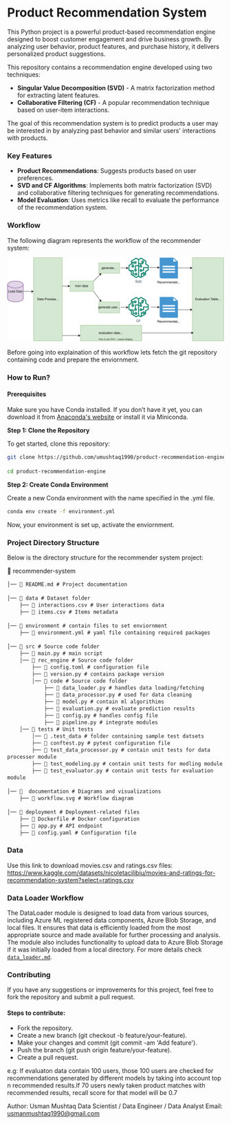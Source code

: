 # Product Recommendation System
This Python project is a powerful product-based recommendation engine designed to boost customer engagement and drive business growth. By analyzing user behavior, product features, and purchase history, it delivers personalized product suggestions.


This repository contains a recommendation engine developed using two techniques:

- **Singular Value Decomposition (SVD)** - A matrix factorization method for extracting latent features.
- **Collaborative Filtering (CF)** - A popular recommendation technique based on user-item interactions.

The goal of this recommendation system is to predict products a user may be interested in by analyzing past behavior and similar users' interactions with products.

### Key Features
- **Product Recommendations**: Suggests products based on user preferences.
- **SVD and CF Algorithms**: Implements both matrix factorization (SVD) and collaborative filtering techniques for generating recommendations.
- **Model Evaluation**: Uses metrics like recall to evaluate the performance of the recommendation system.

### Workflow

The following diagram represents the workflow of the recommender system:

![Workflow Diagram](documentation/workflow.svg)

Before going into explaination of this workflow lets fetch the git repository containing code and prepare the enviornment.

### How to Run?

#### Prerequisites
Make sure you have Conda installed. If you don’t have it yet, you can download it from [Anaconda's website](https://www.anaconda.com/products/distribution) or install it via Miniconda.

**Step 1: Clone the Repository**

To get started, clone this repository:

```bash
git clone https://github.com/umushtaq1990/product-recommendation-engine.git

cd product-recommendation-engine
```

**Step 2: Create Conda Environment**

Create a new Conda environment with the name specified in the .yml file.

```bash
conda env create -f environment.yml
```
Now, your environment is set up, activate the enviornment.


### Project Directory Structure

Below is the directory structure for the recommender system project:

📂 recommender-system

    │── 📄 README.md # Project documentation

    │── 📂 data # Dataset folder
        ├── 📄 interactions.csv # User interactions data
        ├── 📄 items.csv # Items metadata

    │── 📂 environment # contain files to set enviornment
        ├── 📄 environment.yml # yaml file containing required packages

    │── 📂 src # Source code folder
        ├── 📄 main.py # main script
        │── 📂 rec_engine # Source code folder
            ├── 📄 config.toml # configuration file
            ├── 📄 version.py # contains package version
            │── 📂 code # Source code folder
                ├── 📄 data_loader.py # handles data loading/fetching
                ├── 📄 data_processor.py # used for data cleaning
                ├── 📄 model.py # contain ml algorithims
                ├── 📄 evaluation.py # evaluate prediction results
                ├── 📄 config.py # handles config file
                ├── 📄 pipeline.py # integrate modules
        │── 📂 tests # Unit tests
            │── 📂 .test_data # folder containing sample test datsets
            ├── 📄 conftest.py # pytest configuration file
            ├── 📄 test_data_processor.py # contain unit tests for data processer module
            ├── 📄 test_modeling.py # contain unit tests for modling module
            ├── 📄 test_evaluator.py # contain unit tests for evaluation module

    │── 📂  documentation # Diagrams and visualizations
        ├── 📄 workflow.svg # Workflow diagram

    │── 📂 deployment # Deployment-related files
        ├── 📄 Dockerfile # Docker configuration
        ├── 📄 app.py # API endpoint
        ├── 📄 config.yaml # Configuration file

### Data
Use this link to download movies.csv and ratings.csv files: https://www.kaggle.com/datasets/nicoletacilibiu/movies-and-ratings-for-recommendation-system?select=ratings.csv

### Data Loader Workflow

The DataLoader module is designed to load data from various sources, including Azure ML registered data components, Azure Blob Storage, and local files. It ensures that data is efficiently loaded from the most appropriate source and made available for further processing and analysis. The module also includes functionality to upload data to Azure Blob Storage if it was initially loaded from a local directory. For more details check [`data_loader.md`](documentation/data_loader.md).


### Contributing
If you have any suggestions or improvements for this project, feel free to fork the repository and submit a pull request.

#### Steps to contribute:
- Fork the repository.
- Create a new branch (git checkout -b feature/your-feature).
- Make your changes and commit (git commit -am 'Add feature').
- Push the branch (git push origin feature/your-feature).
- Create a pull request.


e.g: If evaluaton data
contain 100 users,
those 100 users are
checked for
recommendations
generated
by different models
by taking into account
top n recommended
results.If 70 users
newly taken product matches with
recommended results, recall
score for that model
will be 0.7


Author: Usman Mushtaq
Data Scientist / Data Engineer / Data Analyst
Email: usmanmushtaq1990@gmail.com

